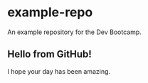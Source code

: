 # example-repo
An example repository for the Dev Bootcamp.

## Hello from GitHub!
I hope your day has been amazing.
